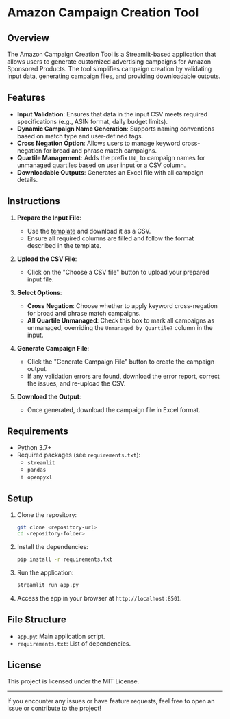# Amazon Campaign Creation Tool

## Overview
The Amazon Campaign Creation Tool is a Streamlit-based application that allows users to generate customized advertising campaigns for Amazon Sponsored Products. The tool simplifies campaign creation by validating input data, generating campaign files, and providing downloadable outputs.

## Features
- **Input Validation**: Ensures that data in the input CSV meets required specifications (e.g., ASIN format, daily budget limits).
- **Dynamic Campaign Name Generation**: Supports naming conventions based on match type and user-defined tags.
- **Cross Negation Option**: Allows users to manage keyword cross-negation for broad and phrase match campaigns.
- **Quartile Management**: Adds the prefix `UN_` to campaign names for unmanaged quartiles based on user input or a CSV column.
- **Downloadable Outputs**: Generates an Excel file with all campaign details.

## Instructions

1. **Prepare the Input File**:
   - Use the [template](https://docs.google.com/spreadsheets/d/1EfaegRfxOOclnPptF2u5xnLvylG634mQKqwqXQDMfcg/edit?gid=0#gid=0) and download it as a CSV.
   - Ensure all required columns are filled and follow the format described in the template.

2. **Upload the CSV File**:
   - Click on the "Choose a CSV file" button to upload your prepared input file.

3. **Select Options**:
   - **Cross Negation**: Choose whether to apply keyword cross-negation for broad and phrase match campaigns.
   - **All Quartile Unmanaged**: Check this box to mark all campaigns as unmanaged, overriding the `Unmanaged by Quartile?` column in the input.

4. **Generate Campaign File**:
   - Click the "Generate Campaign File" button to create the campaign output.
   - If any validation errors are found, download the error report, correct the issues, and re-upload the CSV.

5. **Download the Output**:
   - Once generated, download the campaign file in Excel format.

## Requirements
- Python 3.7+
- Required packages (see `requirements.txt`):
  - `streamlit`
  - `pandas`
  - `openpyxl`

## Setup

1. Clone the repository:
   ```bash
   git clone <repository-url>
   cd <repository-folder>
   ```

2. Install the dependencies:
   ```bash
   pip install -r requirements.txt
   ```

3. Run the application:
   ```bash
   streamlit run app.py
   ```

4. Access the app in your browser at `http://localhost:8501`.

## File Structure
- `app.py`: Main application script.
- `requirements.txt`: List of dependencies.

## License
This project is licensed under the MIT License.

---

If you encounter any issues or have feature requests, feel free to open an issue or contribute to the project!

